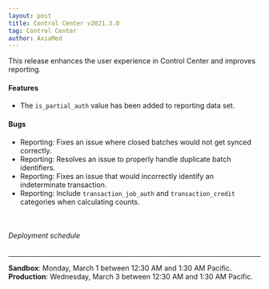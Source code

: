 ```yaml
---
layout: post
title: Control Center v2021.3.0
tag: Control Center
author: AxiaMed
---
```


This release enhances the user experience in Control Center and improves reporting.  

#### Features
* The `is_partial_auth` value has been added to reporting data set.

#### Bugs
* Reporting: Fixes an issue where closed batches would not get synced correctly.
* Reporting: Resolves an issue to properly handle duplicate batch identifiers.
* Reporting: Fixes an issue that would incorrectly identify an indeterminate transaction.
* Reporting: Include `transaction_job_auth` and `transaction_credit` categories when calculating counts. 

&nbsp;  
###### Deployment schedule
* * *
**Sandbox**: Monday, March 1 between 12:30 AM and 1:30 AM Pacific.
<br>
**Production**: Wednesday, March 3 between 12:30 AM and 1:30 AM Pacific.
